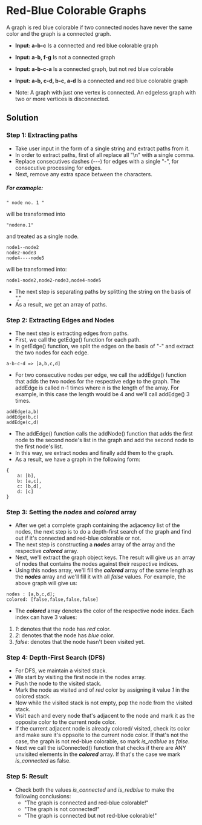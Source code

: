 # Red-Blue Colorable Graphs

A graph is red blue colorable if two connected nodes have
never the same color and the graph is a connected graph. 
- **Input: a-b-c**
Is a connected and red blue colorable graph
- **Input: a-b, f-g**
Is not a connected graph
- **Input: a-b-c-a**
Is a connected graph, but not red blue colorable
- **Input: a-b, c-d, b-c, a-d**
Is a connected and red blue colorable graph

- Note: A graph with just one vertex is connected. An edgeless graph with two or more vertices is disconnected.
## Solution

### Step 1: Extracting paths
* Take user input in the form of a single string and extract paths from it.
* In order to extract paths, first of all replace all "\n" with a single comma.
* Replace consecutives dashes (---) for edges with a single "-", for consecutive processing for edges. 
* Next, remove any extra space between the characters. 
##### For examople: 
````
" node no. 1 " 
````
will be transformed into 
````
"nodeno.1" 
````
and treated as a single node.
````
node1--node2
node2-node3
node4----node5
````
will be transformed into:
````
node1-node2,node2-node3,node4-node5
````
* The next step is separating paths by splitting the string on the basis of ","
* As a result, we get an array of paths.
### Step 2: Extracting Edges and Nodes
* The next step is extracting edges from paths.
* First, we call the getEdge() function for each path.
* In getEdge() function, we split the edges on the basis of "-" and extract the two nodes for each edge.
````
a-b-c-d => [a,b,c,d]
````
* For two consecutive nodes per edge, we call the addEdge() function that adds the two nodes for the respective edge to the graph. The addEdge is called n-1 times where n is the length of the array. For example, in this case the length would be 4 and we'll call addEdge() 3 times. 
````
addEdge(a,b)
addEdge(b,c)
addEdge(c,d) 
````
* The addEdge() function calls the addNode() function that adds the first node to the second node's list in the graph and add the second node to the first node's list.
* In this way, we extract nodes and finally add them to the graph.
* As a result, we have a graph in the following form:
````
{ 
    a: [b],
    b: [a,c],
    c: [b,d],
    d: [c]
}
````
### Step 3: Setting the *nodes* and  *colored* array
* After we get a complete graph containing the adjacency list of the nodes, the next step is to do a depth-first search of the graph and find out if it's connected and red-blue colorable or not.
* The next step is constructing a ***nodes*** array of the array and the respective ***colored*** array.
* Next, we'll extract the graph object keys. The result will give us an array of nodes that contains the nodes against their respective indices. 
* Using this nodes array, we'll fill the ***colored*** array of the same length as the ***nodes*** array and we'll fill it with all *false* values.
For example, the above graph will give us:
````
nodes : [a,b,c,d];
colored: [false,false,false,false]
````
* The  ***colored*** array denotes the color of the respective node index. Each index can have 3 values:
1. *1*: denotes that the node has *red* color.
2. *2*: denotes that the node has *blue* color.
3. *false*: denotes that the node hasn't been visited yet.

### Step 4: Depth-First Search (DFS)
* For DFS, we maintain a visited stack.
* We start by visiting the first node in the nodes array.
* Push the node to the visited stack.
* Mark the node as visited and of *red* color by assigning it value *1* in the colored stack.
* Now while the visited stack is not empty, pop the node from the visited stack.
* Visit each and every node that's adjacent to the node and mark it as the opposite color to the current node color.
* If the current adjacent node is already colored/ visited, check its color and make sure it's oppsoite to the current node color. If that's not the case, the graph is not red-blue colorable, so mark *is_redblue* as *false*.
* Next we call the isConnected() function that checks if there are ANY unvisited elements in the ***colored*** array. If that's the case we mark *is_connected* as false.

### Step 5: Result
* Check both the values *is_connected* and *is_redblue* to make the following conclusions:
    - "The graph is connected and red-blue colorable!"
    - "The graph is not connected!"
    - "The graph is connected but not red-blue colorable!"


